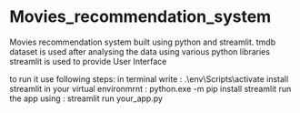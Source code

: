 # Movies_recommendation_system

Movies recommendation system built using python and streamlit. 
tmdb dataset is used after analysing the data using various python libraries streamlit is used to provide User Interface

to run it use following steps:
in terminal write : .\env\Scripts\activate
install streamlit in your virtual environmrnt : python.exe -m pip install streamlit
run the app using : streamlit run your_app.py
